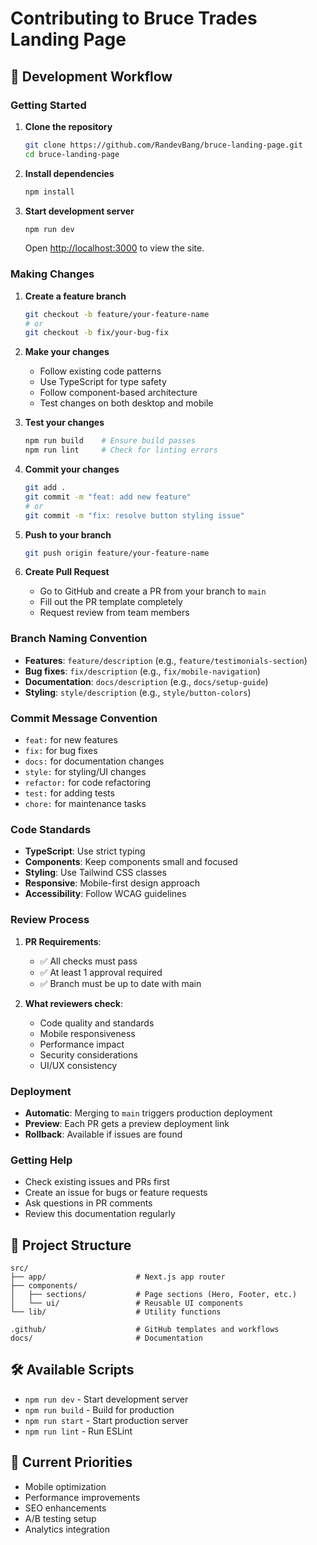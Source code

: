 # Contributing to Bruce Trades Landing Page

## 🚀 Development Workflow

### Getting Started

1. **Clone the repository**
   ```bash
   git clone https://github.com/RandevBang/bruce-landing-page.git
   cd bruce-landing-page
   ```

2. **Install dependencies**
   ```bash
   npm install
   ```

3. **Start development server**
   ```bash
   npm run dev
   ```
   Open [http://localhost:3000](http://localhost:3000) to view the site.

### Making Changes

1. **Create a feature branch**
   ```bash
   git checkout -b feature/your-feature-name
   # or
   git checkout -b fix/your-bug-fix
   ```

2. **Make your changes**
   - Follow existing code patterns
   - Use TypeScript for type safety
   - Follow component-based architecture
   - Test changes on both desktop and mobile

3. **Test your changes**
   ```bash
   npm run build    # Ensure build passes
   npm run lint     # Check for linting errors
   ```

4. **Commit your changes**
   ```bash
   git add .
   git commit -m "feat: add new feature" 
   # or
   git commit -m "fix: resolve button styling issue"
   ```

5. **Push to your branch**
   ```bash
   git push origin feature/your-feature-name
   ```

6. **Create Pull Request**
   - Go to GitHub and create a PR from your branch to `main`
   - Fill out the PR template completely
   - Request review from team members

### Branch Naming Convention

- **Features**: `feature/description` (e.g., `feature/testimonials-section`)
- **Bug fixes**: `fix/description` (e.g., `fix/mobile-navigation`)
- **Documentation**: `docs/description` (e.g., `docs/setup-guide`)
- **Styling**: `style/description` (e.g., `style/button-colors`)

### Commit Message Convention

- `feat:` for new features
- `fix:` for bug fixes  
- `docs:` for documentation changes
- `style:` for styling/UI changes
- `refactor:` for code refactoring
- `test:` for adding tests
- `chore:` for maintenance tasks

### Code Standards

- **TypeScript**: Use strict typing
- **Components**: Keep components small and focused
- **Styling**: Use Tailwind CSS classes
- **Responsive**: Mobile-first design approach
- **Accessibility**: Follow WCAG guidelines

### Review Process

1. **PR Requirements**:
   - ✅ All checks must pass
   - ✅ At least 1 approval required
   - ✅ Branch must be up to date with main

2. **What reviewers check**:
   - Code quality and standards
   - Mobile responsiveness
   - Performance impact
   - Security considerations
   - UI/UX consistency

### Deployment

- **Automatic**: Merging to `main` triggers production deployment
- **Preview**: Each PR gets a preview deployment link
- **Rollback**: Available if issues are found

### Getting Help

- Check existing issues and PRs first
- Create an issue for bugs or feature requests
- Ask questions in PR comments
- Review this documentation regularly

## 📝 Project Structure

```
src/
├── app/                    # Next.js app router
├── components/
│   ├── sections/           # Page sections (Hero, Footer, etc.)
│   └── ui/                 # Reusable UI components
└── lib/                    # Utility functions

.github/                    # GitHub templates and workflows
docs/                       # Documentation
```

## 🛠 Available Scripts

- `npm run dev` - Start development server
- `npm run build` - Build for production  
- `npm run start` - Start production server
- `npm run lint` - Run ESLint

## 🎯 Current Priorities

- Mobile optimization
- Performance improvements
- SEO enhancements
- A/B testing setup
- Analytics integration
